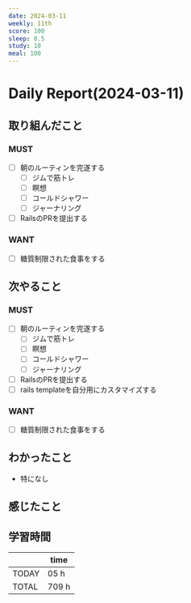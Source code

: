 ```yaml
---
date: 2024-03-11
weekly: 11th
score: 100
sleep: 8.5
study: 10
meal: 100
---
```

# Daily Report(2024-03-11)
## 取り組んだこと
### MUST
- [ ] 朝のルーティンを完遂する
	- [ ] ジムで筋トレ
	- [ ] 瞑想
	- [ ] コールドシャワー
	- [ ] ジャーナリング
- [ ] RailsのPRを提出する
### WANT
- [ ] 糖質制限された食事をする
## 次やること
### MUST
- [ ] 朝のルーティンを完遂する
	- [ ] ジムで筋トレ
	- [ ] 瞑想
	- [ ] コールドシャワー
	- [ ] ジャーナリング
- [ ] RailsのPRを提出する
- [ ] rails templateを自分用にカスタマイズする
### WANT
- [ ] 糖質制限された食事をする
## わかったこと
- 特になし
## 感じたこと

## 学習時間
|       | time  | 
| ----- | ----- |
| TODAY | 05 h   |
| TOTAL | 709 h |